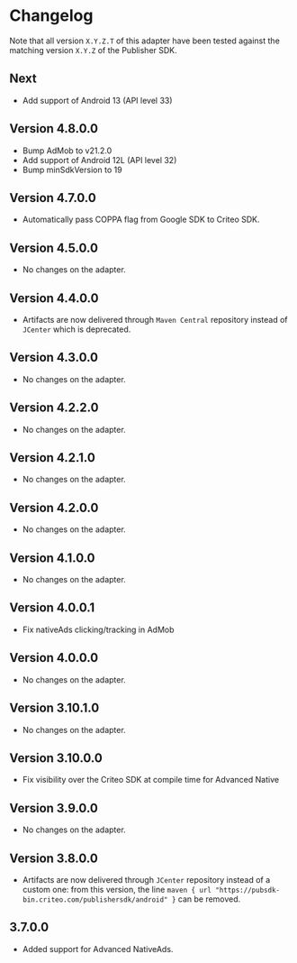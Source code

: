 # Changelog

Note that all version `X.Y.Z.T` of this adapter have been tested against the matching version
`X.Y.Z` of the Publisher SDK.

## Next
* Add support of Android 13 (API level 33)

## Version 4.8.0.0
* Bump AdMob to v21.2.0
* Add support of Android 12L (API level 32)
* Bump minSdkVersion to 19

## Version 4.7.0.0
* Automatically pass COPPA flag from Google SDK to Criteo SDK.

## Version 4.5.0.0
* No changes on the adapter.

## Version 4.4.0.0
* Artifacts are now delivered through `Maven Central` repository instead of `JCenter` which is
  deprecated.

## Version 4.3.0.0
* No changes on the adapter.

## Version 4.2.2.0
* No changes on the adapter.

## Version 4.2.1.0
* No changes on the adapter.

## Version 4.2.0.0
* No changes on the adapter.

## Version 4.1.0.0 
* No changes on the adapter.

## Version 4.0.0.1
* Fix nativeAds clicking/tracking in AdMob

## Version 4.0.0.0
* No changes on the adapter.

## Version 3.10.1.0

* No changes on the adapter.
 
## Version 3.10.0.0

* Fix visibility over the Criteo SDK at compile time for Advanced Native

## Version 3.9.0.0

* No changes on the adapter.

## Version 3.8.0.0

* Artifacts are now delivered through `JCenter` repository instead of a custom one: from this
version, the line `maven { url "https://pubsdk-bin.criteo.com/publishersdk/android" }` can be
removed.

## 3.7.0.0

* Added support for Advanced NativeAds.
